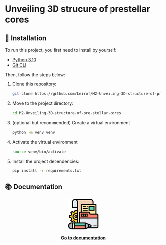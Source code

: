 # Unveiling 3D strucure of prestellar cores

## 🔌 Installation

To run this project, you first need to install by yourself:

- [Python 3.10](https://www.python.org/downloads/)
- [Git CLI](https://git-scm.com/downloads)

Then, follow the steps below:

1. Clone this repository:

    ```bash
    git clone https://github.com/Leirof/M2-Unveiling-3D-structure-of-pre-stellar-cores
    ```

2. Move to the project directory:

    ```bash
    cd M2-Unveiling-3D-structure-of-pre-stellar-cores
    ```

3. (optional but recommended) Create a virtual environment

    ```bash
    python -m venv venv
    ```

4. Activate the virtual environment

    ```bash
    source venv/bin/activate
    ```

5. Install the project dependencies:

    ```bash
    pip install -r requirements.txt
    ```

## 📚 Documentation

<div align=center>
<a href="https://unveiling-3d-structure-of-prestellar-cores.docs.foriel.xyz/en/latest/">

<img src="docs/img/documentation.png" width="100">

**Go to documentation**

</a>
</div>
